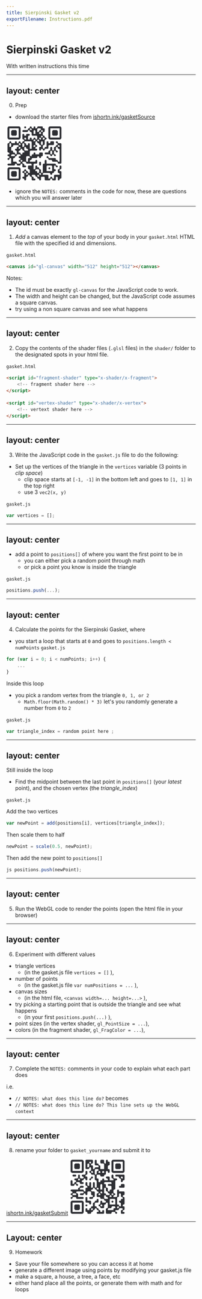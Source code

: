```yaml
---
title: Sierpinski Gasket v2
exportFilename: Instructions.pdf
---
```


# Sierpinski Gasket v2
With written instructions this time

---
layout: center
---

0. Prep
- download the starter files from  [ishortn.ink/gasketSource](https://ishortn.ink/gasketSource)
<img src="./images/gitQr.png" alt="QR code to the GitHub repo" width="150"/>

- ignore the `NOTES:` comments in the code for now, these are questions which you will answer later

---
layout: center
---

1. *Add* a canvas element to the *top* of your body in your `gasket.html` HTML file with the specified id and dimensions.

`gasket.html`
```html
<canvas id="gl-canvas" width="512" height="512"></canvas>
```

Notes:
- The id must be exactly `gl-canvas` for the JavaScript code to work.
- The width and height can be changed, but the JavaScript code assumes a square canvas.
- try using a non square canvas and see what happens

---
layout: center
---

2. Copy the contents of the shader files (`.glsl` files) in the `shader/` folder to the designated spots in your html file.

`gasket.html`
```html
<script id="fragment-shader" type="x-shader/x-fragment">
    <!-- fragment shader here -->
</script>

<script id="vertex-shader" type="x-shader/x-vertex">
    <!-- vertext shader here -->
</script>
```

---
layout: center
---

3. Write the JavaScript code in the `gasket.js` file to do the following:

- Set up the vertices of the triangle in the `vertices` variable (3 points in *clip space*)
    - clip space starts at `[-1, -1]` in the bottom left and goes to `[1, 1]` in the top right
    - use 3 `vec2(x, y)`

`gasket.js`
```js
var vertices = [];
```

--- 
layout: center
---

- add a point to `positions[]` of where you want the first point to be in
    - you can either pick a random point through math
    - or pick a point you know is inside the triangle 

`gasket.js`
```js
positions.push(...);
```

---
layout: center
---

4. Calculate the points for the Sierpinski Gasket, where 

- you start a loop that starts at `0` and goes to `positions.length < numPoints`
`gasket.js`
```js
for (var i = 0; i < numPoints; i++) {
    ...
}
```

Inside this loop
- you pick a random vertex from the triangle `0, 1, or 2`
    - `Math.floor(Math.random() * 3)` let's you randomly generate a number from `0` to `2`

`gasket.js`
```js
var triangle_index = random point here ;
```

---
layout: center
---


Still inside the loop
- Find the midpoint between the last point in `positions[]` (your *latest* point), and the chosen vertex (the *triangle_index*)

`gasket.js`

Add the two vertices
```js
var newPoint = add(positions[i], vertices[triangle_index]);
```

Then scale them to half
```js
newPoint = scale(0.5, newPoint);
```

Then add the new point to `positions[]`
```js
js positions.push(newPoint);
```
---
layout: center
---

5. Run the WebGL code to render the points (open the html file in your browser)

---
layout: center
---

6. Experiment with different values
- triangle vertices 
    - (in the gasket.js file `vertices = []` ),
- number of points 
    - (in the gasket.js file `var numPositions = ...` ),
- canvas sizes 
    - (in the html file, `<canvas width=... height=...>` ),
- try picking a starting point that is outside the triangle and see what happens
    - (in your first `positions.push(...)` ),
- point sizes (in the vertex shader, `gl_PointSize = ...`),
- colors (in the fragment shader, `gl_FragColor = ...`),

---
layout: center
---

7. Complete the `NOTES:` comments in your code to explain what each part does

i.e. 
- `// NOTES: what does this line do?` becomes
- `// NOTES: what does this line do? This line sets up the WebGL context`

---
layout: center
---

8. rename your folder to `gasket_yourname` and submit it to

[ishortn.ink/gasketSubmit](https://ishortn.ink/gasketSubmit)
<img src="./images/submitQr.png" alt="QR code to the submission form" width="150"/>

---
Layout: center
---

9. Homework
- Save your file somewhere so you can access it at home 
- generate a different image using points by modifying your gasket.js file
- make a square, a house, a tree, a face, etc
- either hand place all the points, or generate them with math and for loops
